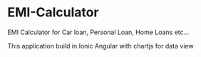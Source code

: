 # EMI-Calculator
EMI Calculator for Car loan, Personal Loan, Home Loans etc...


This application build in Ionic Angular with chartjs for data view
